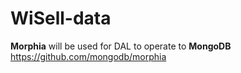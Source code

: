 WiSell-data
======

**Morphia** will be used for DAL to operate to **MongoDB**  
https://github.com/mongodb/morphia  
